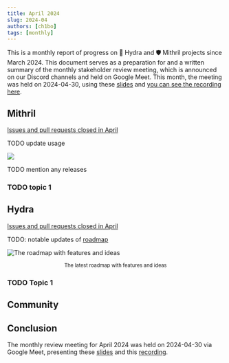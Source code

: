 ```yaml
---
title: April 2024
slug: 2024-04
authors: [ch1bo]
tags: [monthly]
---
```


This is a monthly report of progress on 🐲 Hydra and 🛡 Mithril projects since March 2024. This document serves as a preparation for and a written summary of the monthly stakeholder review meeting, which is announced on our Discord channels and held on Google Meet. This month, the meeting was held on 2024-04-30, using these [slides][slides] and [you can see the recording here][recording].

## Mithril

[Issues and pull requests closed in
April](https://github.com/input-output-hk/mithril/issues?q=is%3Aclosed+sort%3Aupdated-desc+closed%3A2024-03-31..2024-04-30)

TODO update usage

![](img/2024-03-mithril-participation.png)

TODO mention any releases

### TODO topic 1

## Hydra

[Issues and pull requests closed in
April](https://github.com/input-output-hk/hydra/issues?q=is%3Aclosed+sort%3Aupdated-desc+closed%3A2024-03-31..2024-04-30)

TODO: notable updates of [roadmap](https://github.com/orgs/input-output-hk/projects/21/views/7)

![The roadmap with features and ideas](./img/2024-03-hydra-roadmap.jpg)
<small><center>The latest roadmap with features and ideas</center></small>

### TODO Topic 1 

## Community

## Conclusion

The monthly review meeting for April 2024 was held on 2024-04-30 via Google Meet,
presenting these [slides][slides] and this [recording][recording].

[slides]: https://docs.google.com/presentation/d/1GwABNDvdFFF7LlgIlycyLsQub0Btd9XvwpgEYPrGQ9I/edit#slide=id.g1f87a7454a5_0_1392
[recording]: https://
